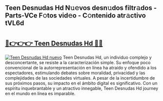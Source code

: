 ## Teen Desnudas Hd N𝚞𝚎vos desn𝚞dos filtr𝚊dos - Parts-VCe F𝚘tos vid𝚎o - C𝚘ntenido atr𝚊ctivo tVL6d

# <h2><a href="http://mb4l852.tromn.icu/?c=Teen+Desnudas+Hd">🔗👉👉👉 Teen Desnudas Hd 🔗🔗</a></h2>

[![Teen Desnudas Hd nuevo](https://i.imgur.com/pEAQMta.gif)](http://mb4l852.tromn.icu/?c=Teen+Desnudas+Hd)
Teen Desnudas Hd, un individuo complejo y desconcertante, se resiste a la caracterización simple. Su enfoque poco convencional de la autorrepresentación en línea ha atraído y ofendido a los espectadores, estimulando debates sobre moralidad, privacidad y las complejidades de las sociedades virtuales. A pesar de la incertidumbre de sus próximos pasos, su impacto en el ámbito digital es significativo. Con un espíritu inquebrantable y un atractivo innegable, Teen Desnudas Hd journey en el mundo en línea es imparable.
